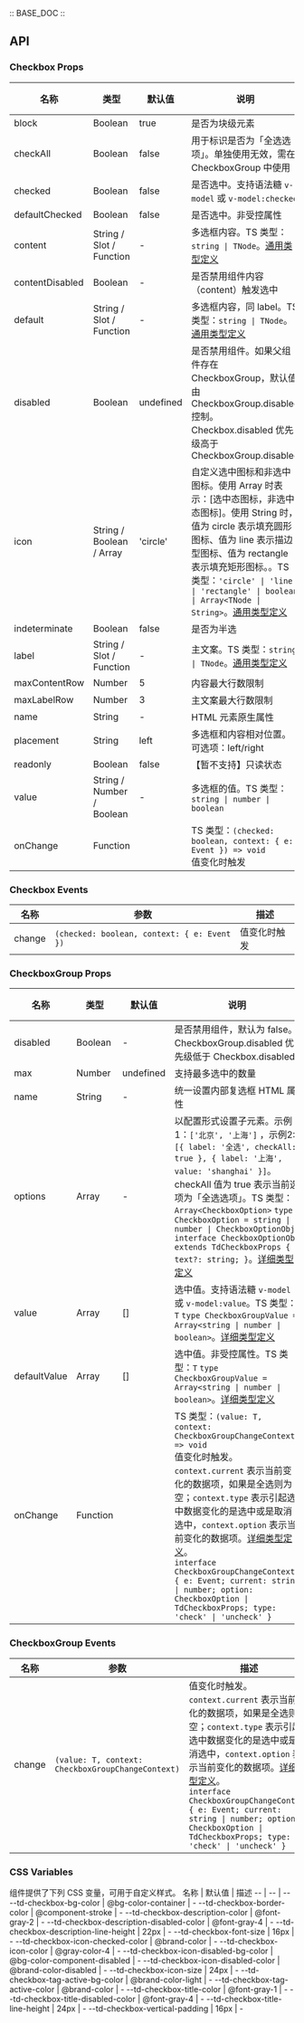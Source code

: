 :: BASE_DOC ::

## API
### Checkbox Props

名称 | 类型 | 默认值 | 说明 | 必传
-- | -- | -- | -- | --
block | Boolean | true | 是否为块级元素 | N
checkAll | Boolean | false | 用于标识是否为「全选选项」。单独使用无效，需在 CheckboxGroup 中使用 | N
checked | Boolean | false | 是否选中。支持语法糖 `v-model` 或 `v-model:checked` | N
defaultChecked | Boolean | false | 是否选中。非受控属性 | N
content | String / Slot / Function | - | 多选框内容。TS 类型：`string \| TNode`。[通用类型定义](https://github.com/Tencent/tdesign-mobile-vue/blob/develop/src/common.ts) | N
contentDisabled | Boolean | - | 是否禁用组件内容（content）触发选中 | N
default | String / Slot / Function | - | 多选框内容，同 label。TS 类型：`string \| TNode`。[通用类型定义](https://github.com/Tencent/tdesign-mobile-vue/blob/develop/src/common.ts) | N
disabled | Boolean | undefined | 是否禁用组件。如果父组件存在 CheckboxGroup，默认值由 CheckboxGroup.disabled 控制。Checkbox.disabled 优先级高于 CheckboxGroup.disabled | N
icon | String / Boolean / Array | 'circle' | 自定义选中图标和非选中图标。使用 Array 时表示：[选中态图标，非选中态图标]。使用 String 时，值为 circle 表示填充圆形图标、值为 line 表示描边型图标、值为 rectangle 表示填充矩形图标。。TS 类型：`'circle' \| 'line' \| 'rectangle' \| boolean \| Array<TNode \| String>`。[通用类型定义](https://github.com/Tencent/tdesign-mobile-vue/blob/develop/src/common.ts) | N
indeterminate | Boolean | false | 是否为半选 | N
label | String / Slot / Function | - | 主文案。TS 类型：`string \| TNode`。[通用类型定义](https://github.com/Tencent/tdesign-mobile-vue/blob/develop/src/common.ts) | N
maxContentRow | Number | 5 | 内容最大行数限制 | N
maxLabelRow | Number | 3 | 主文案最大行数限制 | N
name | String | - | HTML 元素原生属性 | N
placement | String | left | 多选框和内容相对位置。可选项：left/right | N
readonly | Boolean | false | 【暂不支持】只读状态 | N
value | String / Number / Boolean | - | 多选框的值。TS 类型：`string \| number \| boolean` | N
onChange | Function |  | TS 类型：`(checked: boolean, context: { e: Event }) => void`<br/>值变化时触发 | N

### Checkbox Events

名称 | 参数 | 描述
-- | -- | --
change | `(checked: boolean, context: { e: Event })` | 值变化时触发

### CheckboxGroup Props

名称 | 类型 | 默认值 | 说明 | 必传
-- | -- | -- | -- | --
disabled | Boolean | - | 是否禁用组件，默认为 false。CheckboxGroup.disabled 优先级低于 Checkbox.disabled | N
max | Number | undefined | 支持最多选中的数量 | N
name | String | - | 统一设置内部复选框 HTML 属性 | N
options | Array | - | 以配置形式设置子元素。示例1：`['北京', '上海']` ，示例2: `[{ label: '全选', checkAll: true }, { label: '上海', value: 'shanghai' }]`。checkAll 值为 true 表示当前选项为「全选选项」。TS 类型：`Array<CheckboxOption>` `type CheckboxOption = string \| number \| CheckboxOptionObj` `interface CheckboxOptionObj extends TdCheckboxProps { text?: string; }`。[详细类型定义](https://github.com/Tencent/tdesign-mobile-vue/tree/develop/src/checkbox/type.ts) | N
value | Array | [] | 选中值。支持语法糖 `v-model` 或 `v-model:value`。TS 类型：`T` `type CheckboxGroupValue = Array<string \| number \| boolean>`。[详细类型定义](https://github.com/Tencent/tdesign-mobile-vue/tree/develop/src/checkbox/type.ts) | N
defaultValue | Array | [] | 选中值。非受控属性。TS 类型：`T` `type CheckboxGroupValue = Array<string \| number \| boolean>`。[详细类型定义](https://github.com/Tencent/tdesign-mobile-vue/tree/develop/src/checkbox/type.ts) | N
onChange | Function |  | TS 类型：`(value: T, context: CheckboxGroupChangeContext) => void`<br/>值变化时触发。`context.current` 表示当前变化的数据项，如果是全选则为空；`context.type` 表示引起选中数据变化的是选中或是取消选中，`context.option` 表示当前变化的数据项。[详细类型定义](https://github.com/Tencent/tdesign-mobile-vue/tree/develop/src/checkbox/type.ts)。<br/>`interface CheckboxGroupChangeContext { e: Event; current: string \| number; option: CheckboxOption \| TdCheckboxProps; type: 'check' \| 'uncheck' }`<br/> | N

### CheckboxGroup Events

名称 | 参数 | 描述
-- | -- | --
change | `(value: T, context: CheckboxGroupChangeContext)` | 值变化时触发。`context.current` 表示当前变化的数据项，如果是全选则为空；`context.type` 表示引起选中数据变化的是选中或是取消选中，`context.option` 表示当前变化的数据项。[详细类型定义](https://github.com/Tencent/tdesign-mobile-vue/tree/develop/src/checkbox/type.ts)。<br/>`interface CheckboxGroupChangeContext { e: Event; current: string \| number; option: CheckboxOption \| TdCheckboxProps; type: 'check' \| 'uncheck' }`<br/>


### CSS Variables
组件提供了下列 CSS 变量，可用于自定义样式。
名称 | 默认值 | 描述 
-- | -- | --
--td-checkbox-bg-color | @bg-color-container | - 
--td-checkbox-border-color | @component-stroke | - 
--td-checkbox-description-color | @font-gray-2 | - 
--td-checkbox-description-disabled-color | @font-gray-4 | - 
--td-checkbox-description-line-height | 22px | - 
--td-checkbox-font-size | 16px | - 
--td-checkbox-icon-checked-color | @brand-color | - 
--td-checkbox-icon-color | @gray-color-4 | - 
--td-checkbox-icon-disabled-bg-color | @bg-color-component-disabled | - 
--td-checkbox-icon-disabled-color | @brand-color-disabled | - 
--td-checkbox-icon-size | 24px | - 
--td-checkbox-tag-active-bg-color | @brand-color-light | - 
--td-checkbox-tag-active-color | @brand-color | - 
--td-checkbox-title-color | @font-gray-1 | - 
--td-checkbox-title-disabled-color | @font-gray-4 | - 
--td-checkbox-title-line-height | 24px | - 
--td-checkbox-vertical-padding | 16px | - 
